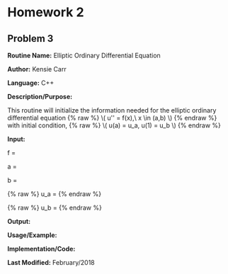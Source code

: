 # Homework 2
## Problem 3
**Routine Name:**           Elliptic Ordinary Differential Equation

**Author:** Kensie Carr

**Language:** C++

**Description/Purpose:** 

This routine will initialize the information needed for the elliptic ordinary differential equation 
{% raw %}
\\( u'' = f(x),\ x \in (a,b) \\)
{% endraw %}
with initial condition, 
{% raw %}
\\( u(a) = u_a, u(1) = u_b \\)
{% endraw %}

**Input:**

f = 

a = 

b = 

{% raw %}
u_a =
{% endraw %}

{% raw %}
u_b =
{% endraw %}

**Output:** 


**Usage/Example:**


**Implementation/Code:** 

**Last Modified:** February/2018
